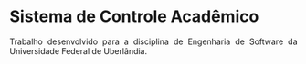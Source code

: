 # Sistema de Controle Acadêmico

<p align="justify">
  Trabalho desenvolvido para a disciplina de Engenharia de Software da Universidade Federal de Uberlândia.
</p>

